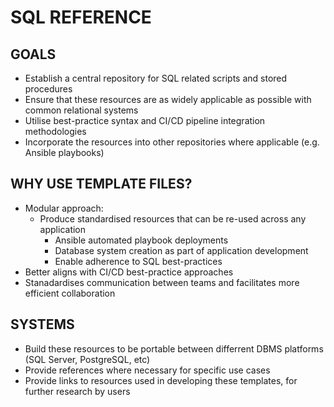 # SQL REFERENCE

## GOALS

- Establish a central repository for SQL related scripts and stored procedures
- Ensure that these resources are as widely applicable as possible with common relational systems
- Utilise best-practice syntax and CI/CD pipeline integration methodologies 
- Incorporate the resources into other repositories where applicable (e.g. Ansible playbooks)

## WHY USE TEMPLATE FILES?

- Modular approach:
    - Produce standardised resources that can be re-used across any application
        - Ansible automated playbook deployments
        - Database system creation as part of application development
        - Enable adherence to SQL best-practices
- Better aligns with CI/CD best-practice approaches
- Stanadardises communication between teams and facilitates more efficient collaboration

## SYSTEMS

- Build these resources to be portable between differrent DBMS platforms (SQL Server, PostgreSQL, etc)
- Provide references where necessary for specific use cases
- Provide links to resources used in developing these templates, for further research by users
